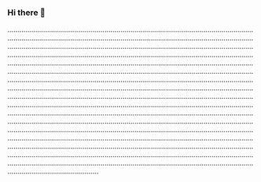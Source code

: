 ### Hi there 👋

..........................................................................................................................................................................................................................................................................................................................................................................................................................................................................................................................................................................................................................................................................................................................................................................................................................................................................................................................................................................................................................................................................................................................................................................................................................................................................................................................................................................................................................................................................................................................................................................................................................................................................................................................................................................................................................................................................................................................................................................................................................................................................................................................................................................................................................................
